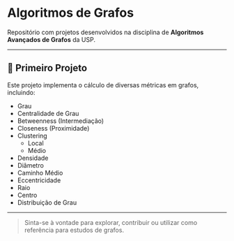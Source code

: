 # Algoritmos de Grafos

Repositório com projetos desenvolvidos na disciplina de **Algoritmos Avançados de Grafos** da USP.

---

## 📁 Primeiro Projeto

Este projeto implementa o cálculo de diversas métricas em grafos, incluindo:

- Grau
- Centralidade de Grau
- Betweenness (Intermediação)
- Closeness (Proximidade)
- Clustering
  - Local
  - Médio
- Densidade
- Diâmetro
- Caminho Médio
- Eccentricidade
- Raio
- Centro
- Distribuição de Grau

---

> Sinta-se à vontade para explorar, contribuir ou utilizar como referência para estudos de grafos.
